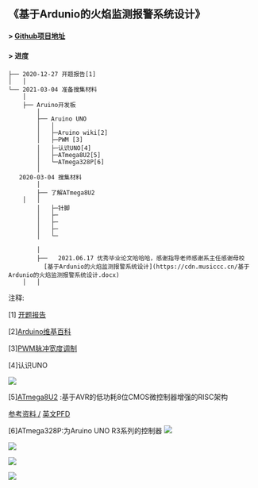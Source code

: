 ## 《基于Ardunio的火焰监测报警系统设计》



#### > [Github项目地址](https://github.com/wangyaojiu/Arduino)
#### > 进度


    ├── 2020-12-27 开题报告[1]
    │	│
    └── 2021-03-04 准备搜集材料
	    │ 
        ├── Aruino开发板
	        │ 
            ├── Aruino UNO
            │   │
            │   ├─Aruino wiki[2]
            │   ├─PWM [3]
            │   ├─认识UNO[4]
            │   ├─ATmega8U2[5]
            │   └─ATmega328P[6]
			│
	   2020-03-04 搜集材料
	        │ 
            ├── 了解ATmega8U2
	    │   │
            │   ├─针脚
            │   ├─
            │   ├─
            │   ├─
            │   └─
	 
	        │ 
            ├──   2021.06.17 优秀毕业论文哈哈哈，感谢指导老师感谢系主任感谢母校
	          [基于Ardunio的火焰监测报警系统设计](https://cdn.musiccc.cn/基于Ardunio的火焰监测报警系统设计.docx)
	    │   │
	    


注释:

[1] [开题报告](https://github.com/wangyaojiu/Arduino/blob/main/2021%E6%AF%95%E4%B8%9A%E8%AE%BA%E6%96%87%E4%BB%BB%E5%8A%A1%E4%B9%A6%E5%BC%80%E9%A2%98%E6%8A%A5%E5%91%8A.docx?raw=true)

[2][Arduino维基百科](https://zh.wikipedia.org/wiki/Arduino)

[3][PWM脉冲宽度调制](https://zh.wikipedia.org/wiki/%E8%84%88%E8%A1%9D%E5%AF%AC%E5%BA%A6%E8%AA%BF%E8%AE%8A)

[4]认识UNO

![](https://sites.google.com/a/cdjh.ylc.edu.tw/arduino/_/rsrc/1468852205376/home/uno-r3/UNO-R3-Pin.JPG)

[5][ATmega8U2](https://www.hqchip.com/ic/ATMEGA8U2) :基于AVR的低功耗8位CMOS微控制器增强的RISC架构

[参考资料 /](https://www.hqchip.com/ic/ATMEGA8U2)
[英文PFD](https://ww1.microchip.com/downloads/en/DeviceDoc/doc7799.pdf)

[6]ATmega328P:为Aruino UNO R3系列的控制器
![](https://blog-upload.wang19.cn/wp-content/uploads/2021/03/image-3.png)

![](https://blog-upload.wang19.cn/wp-content/uploads/2021/03/image-4-768x362.png)

![](https://blog-upload.wang19.cn/wp-content/uploads/2021/03/image-1.png)

![](https://blog-upload.wang19.cn/wp-content/uploads/2021/03/image-2-300x297.png)






